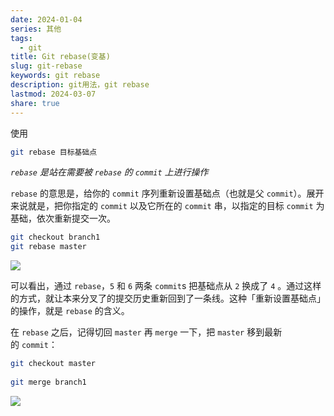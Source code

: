 ```yaml
---  
date: 2024-01-04  
series: 其他  
tags:  
  - git  
title: Git rebase(变基)  
slug: git-rebase  
keywords: git rebase  
description: git用法，git rebase  
lastmod: 2024-03-07  
share: true  
---  
```

使用  
  
``` Bash  
git rebase 目标基础点  
```  
  
*`rebase` 是站在需要被 `rebase` 的 `commit` 上进行操作*  
  
`rebase` 的意思是，给你的 `commit` 序列重新设置基础点（也就是父 `commit`）。展开来说就是，把你指定的 `commit` 以及它所在的 `commit` 串，以指定的目标 `commit` 为基础，依次重新提交一次。  
  
``` Bash  
git checkout branch1  
git rebase master  
```  
  
![](https://p1-jj.byteimg.com/tos-cn-i-t2oaga2asx/gold-user-assets/2017/11/30/1600abd620a8e28c~tplv-t2oaga2asx-jj-mark:1512:0:0:0:q75.awebp)  
  
可以看出，通过 `rebase`，`5` 和 `6` 两条 `commit`s 把基础点从 `2` 换成了 `4` 。通过这样的方式，就让本来分叉了的提交历史重新回到了一条线。这种「重新设置基础点」的操作，就是 `rebase` 的含义。  
  
在 `rebase` 之后，记得切回 `master` 再 `merge` 一下，把 `master` 移到最新的 `commit`：  
  
``` Bash  
git checkout master   
  
git merge branch1  
```  
  
![](https://p1-jj.byteimg.com/tos-cn-i-t2oaga2asx/gold-user-assets/2017/12/2/160149e054fe485c~tplv-t2oaga2asx-jj-mark:1512:0:0:0:q75.awebp)  
